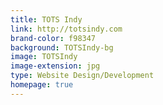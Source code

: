 ```yaml
---
title: TOTS Indy
link: http://totsindy.com
brand-color: f98347
background: TOTSIndy-bg
image: TOTSIndy
image-extension: jpg
type: Website Design/Development
homepage: true
---
```

